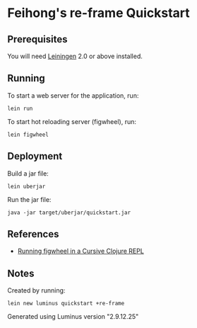 # Feihong's re-frame Quickstart

## Prerequisites

You will need [Leiningen][1] 2.0 or above installed.

[1]: https://github.com/technomancy/leiningen

## Running

To start a web server for the application, run:

    lein run

To start hot reloading server (figwheel), run:

    lein figwheel

## Deployment

Build a jar file:

    lein uberjar

Run the jar file:

    java -jar target/uberjar/quickstart.jar

## References

- [Running figwheel in a Cursive Clojure REPL](https://github.com/bhauman/lein-figwheel/wiki/Running-figwheel-in-a-Cursive-Clojure-REPL)

## Notes

Created by running:

    lein new luminus quickstart +re-frame

Generated using Luminus version "2.9.12.25"
